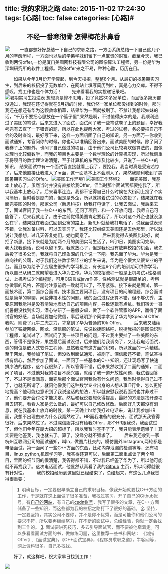 ﻿title: 我的求职之路
date: 2015-11-02 17:24:30
tags: [心路]
toc: false
categories: [心路]#
---
&#160; &#160; &#160; &#160;&#160; &#160; &#160; &#160;**不经一番寒彻骨 怎得梅花扑鼻香**
---
![][1]
&#160; &#160; &#160; &#160;一直都想好好总结一下自己的求职之路，一方面系统总结一下自己这几个月的辛酸历程，一方面也以后的学弟学妹们留下一点宝贵的财富。截至今天，我已收到两份offer,一份是厦门美图网科技有限公司的图像算法工程师，另一份是华为深圳研究所的软件工程师。两份offer来之不易，种种心酸，历历在目。
<!--more-->

&#160; &#160; &#160; &#160;如果从今年3月份开学算起，到今天校招，整整8个月。从最初的找暑期实习生，到后来的校招投了无数单位，在网站上填写简历到吐，真是心力交瘁。不得不感叹，找工作也是个体力活！
&#160; &#160; &#160; &#160;先来看看我的实投递记录吧。
 ![暑期实习生投递表][2]
想想真是惨不忍睹，投了竟然30多家单位，而且很多简历都没通过，我现在还记得就在6月初的时候，我仍然一家单位都没找到的时候，那时我还在想还有华为这颗救命稻草，结果华为一面就被刷了。不禁让我想起妹妹的话，“千万不要把心思放在一个篮子里",果然是啊，不过值得庆幸的是，我顺利通过了美图的笔试，后来又进入了面试，面试问了我一些笔试卷子上的题目，幸好我考完有去查了一下错误的题，所以在此也提醒大家，考过的试卷，务必要把自己不会的及时查询，最好写下来，这样一方面巩固了自己的知识，另一方面万一你收到面试通知，考官问你的时候，你也可以准确回答出来。面试美图的时候，除了问了我卷子上的题外，也问了自己做过的项目，由于他们公司比较喜欢做算法的，图像处理也比较偏数学，而我的项目也主要是一个数学理论的计算机实现，所以我侧重于将项目的数学理论讲清楚，至于计算机的东西涉及比较少，只说了一些C++的知识，
结果面试中有一个面试官直接就看上我了，要挖我，我当时真是受宠若惊了，后来他直接让我进入了hr面，这一面基本上不会刷人了。果然我顺利收到了美图暑期实习生的Offer。
![美图工作环境1][3]
![美图工作环境2][4]
&#160; &#160; &#160; &#160;面完美图，我基本上放心了，虽然当时并没有直接给我Offer，但当时那个面试官都要挖我了，所以我基本上放心了。后来喜事连连，我都不记得自己什么时候在大街网上投了个实习简历，当时看是厦门的，但是是外企，所以就抱着试试的心态投了，结果就在我面完美图的时候，那家公司（新思科技）给我打电话了，让我去面试，我后来去了，面试官问了我一些C++的东西，还问了项目，和一个开放问题，我尽自己可能答了，后来我就走了。由于之前觉得美图肯定要我了，所以对这个外企也就没怎么在乎，结果就在我面试回到公寓的路上，新思hr就给我打电话了，说我面试表现不错，让我准备材料，可以去实习了。我还比较纠结去美图还是去他那里，所以就说让我想想，过几天答复她们。她也同意了。
&#160; &#160; &#160; &#160;后来我觉得去美图比较好，就拒了新思。接下来就是为期两个月的美图实习生活了。9月1日，美图实习完毕，老大找我谈话，说可以留下来。我就放心了，但是我也没有放弃校招的机会，我先后投了很多公司，我就将自己印象深的几个说一下吧。我先面了华为。华为是我一直向往的公司，对于我们这些数学系毕业的学生来说，华为是个很大又很专业的平台。而且华为给予了应届生很多的学习机会，有长达6个月的培训期可供你学习。所以自己从研二就盼望着进入华为工作。华为的校招流程一般是上机考试+性格测试，上机考试3个编程题，可用C语言或java作答，性格测试就是很简单的，考察你做事的风格，答题时注意前后一致就可以了，不用紧张。接下来就是面试，第一面技术面，第二面综合面试。技术面主要问项目，没有项目的问编程题。综合面试就是简单的聊聊，问些非技术性的问题。我的面试过程还算不错，但不够优秀，主要原因我觉得是没有清晰地表达自己的项目内容，导致逻辑有点乱。我们宿舍一哥们暑假没找到实习，潜心钻研了一暑假安卓，做了一个软件管家的APP，赢得了面试官的好感，当场就要加他微信，事后证明那个同学拿到了华为的Special Offer.我呢，则费了九牛二虎之力，才拿到了华为普通的10k Offer。
&#160; &#160; &#160; &#160;后来我又陆续参加了锐捷网络、网龙、深信服的笔试，先说锐捷网络吧，锐捷我报的是图像识别工程师，笔试过了，面试问了我一些项目的问题，不过我主要扯了一些美图的东西，答得不是很好，果然最后面试没过，后来他们给我调岗了，又让我电话面试，调的岗位是嵌入式软件工程师，显然我没有这方面的积累，所以就面的一片糟糕。至于网龙，我参加了笔试，但没收到面试通知，被刷了。深信服还不错，笔试答得很有信心，然后参加了面试。一面问了一些基本的C++知识，还让现场写了快速排序法的程序，这个我很熟了，所以答得不错，后来果然收到了二面的通知，二面问了项目，不过他对我的项目不感兴趣，就给了我一道开放性问题，我试着回答了，不过不是很满意，面完后那个面试官问我你有什么问题，我当时觉得自己过不了，也就无所谓了，就问他像我们这种数学专业出身的人想从事IT行业，怎么更好地提高？他可能也意识到了我说这话的想法，所以就安慰我说我面试也并非过不了，他们要开会讨论才能决定。然后和我说要想获得提高，最好的方法是找开源项目去研究，看看人家是怎么做的，最好可以自己修改修改。后面好几天都没有消息，就在我基本上放弃的时候，某一天晚上hr给我打过电话来，说让我参加HR面，我想不出理由来为什么我竟然过了。HR面我准备的很充分，面试那天我答得很好，后来果然过了。不过深信服并没有给我Offer，那个HR跟我说，我面试过了，但他们今年在厦大招的超标了，所以我暂时签不了了，我只能表示遗憾了！其实要是他签我，我也就去了。算了，没缘分就不强求了。
&#160; &#160; &#160; &#160;后来我还收到一家杭州互联网公司的面试通知，叫In，做图片社交的，模仿国外Instagram,两轮都是电话面试，第一面问了一些C++方面的东西，比如内存泄漏的检测等等，还有项目，linux,python,机器学习等，我答得还算可以，后面第二面重点谈了两个项目，里面的细节问的很清楚，我答得都不错，不过我已经签了华为了，所以他可能就不再找我了。这次电话面试，他显然认真看了我的[Github][5]  主页，所以问得就很有针对性。
&#160; &#160; &#160; &#160;我的校招经历到这里就已经结束了，总结起来，有这么几点我觉得很重要：
>[1]. 明确目标，一定要很早确立自己的求职目标，像我开始就要找C++方面的工作，于是就在这上面做了很多准备，我找过实习，开了自己的Github帐号，有[自己的网站][6]，有自己的[csdn帐号][7]，我写了很多的文章，在C++方面储备了一些知识，而这些都为我的校招之路打下了很好的基础。
>[2]. 坚持，一定要坚持，其实公司不要你，并不是你不优秀，而是可能你和他们公司的要求不符，所以要再继续努力，在不断的面试中，总结经验，你就一定会找到工作的。
>[3]. 面试要讲究技巧，多去引导面试官，而不要被他牵着走。可以多看看面试方面的书，做做练习题，这里推荐一些书和网站：
《剑指Offer》,《面试宝典》，《C++面试宝典》，《程序员求职之道》，牛客网等，网上资料很多，自己多找找。

&#160; &#160; &#160; &#160;好了，就这样吧，祝大家早日找到工作！
 
![][8]


  [1]: https://dn-xiamenwcy.qbox.me/campus%20recruitment/meihua.jpg
  [2]: https://dn-xiamenwcy.qbox.me/campus%20recruitment/intern.jpg
  [3]: https://dn-xiamenwcy.qbox.me/campus%20recruitment/environment_10.jpg
  [4]: https://dn-xiamenwcy.qbox.me/campus%20recruitment/environment_16.jpg
  [5]: https://github.com/xiamenwcy/impSDM/tree/dev1
  [6]: http://wangcaiyong.com/
  [7]: http://blog.csdn.net/xiamentingtao
  [8]: https://dn-xiamenwcy.qbox.me/campus%20recruitment/offer.jpg